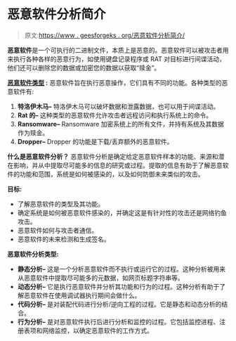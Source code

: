 # 恶意软件分析简介

> 原文:[https://www . geesforgeks . org/恶意软件分析简介/](https://www.geeksforgeeks.org/introduction-to-malware-analysis/)

**恶意软件**是一个可执行的二进制文件，本质上是恶意的。恶意软件可以被攻击者用来执行各种各样的恶意行为，如使用键盘记录程序或 RAT 对目标进行间谍活动，他们还可以删除您的数据或加密您的数据以获取“赎金”。

**[恶意软件类型](https://www.geeksforgeeks.org/malware-and-its-types/) :**
恶意软件旨在执行恶意操作，它们具有不同的功能。各种类型的恶意软件有:

1.  **特洛伊木马–**
    特洛伊木马可以破坏数据和泄露数据，也可以用于间谍活动。
2.  **Rat 的–**
    这种类型的恶意软件允许攻击者远程访问和执行系统上的命令。
3.  **Ransomware–**
    Ransomware 加密系统上的所有文件，并持有系统及其数据作为赎金。
4.  **Dropper–**
    Dropper 的功能是下载/丢弃额外的恶意软件。

**什么是恶意软件分析？**
恶意软件分析是确定给定恶意软件样本的功能、来源和潜在影响，并从中提取尽可能多的信息的研究或过程。提取的信息有助于了解恶意软件的功能和范围，系统是如何被感染的，以及如何防御未来类似的攻击。

**目标:**

*   了解恶意软件的类型及其功能。
*   确定系统是如何被恶意软件感染的，并确定这是有针对性的攻击还是网络钓鱼攻击。
*   恶意软件如何与攻击者通信。
*   恶意软件的未来检测和生成签名。

**恶意软件分析类型:**

*   **静态分析–**
    这是一个分析恶意软件而不执行或运行它的过程。这种分析被用来从恶意软件中提取尽可能多的元数据，如网页标题字符串等。
*   **动态分析–**
    它是执行恶意软件并分析其功能和行为的过程。这种分析有助于了解恶意软件在使用调试器执行期间会做什么。
*   **代码分析–**
    是对装配代码进行分析/逆向工程的过程。它是静态和动态分析的结合。
*   **行为分析–**
    是对恶意软件执行后进行分析和监控的过程。它包括监控进程、注册表项和网络监控，以确定恶意软件的工作方式。